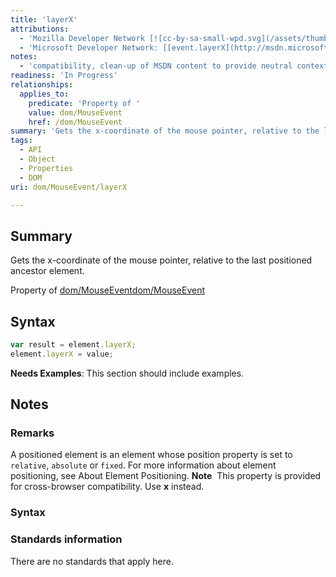 ```yaml
---
title: 'layerX'
attributions:
  - 'Mozilla Developer Network [![cc-by-sa-small-wpd.svg](/assets/thumb/8/8c/cc-by-sa-small-wpd.svg/120px-cc-by-sa-small-wpd.svg.png)](http://creativecommons.org/licenses/by-sa/3.0/us/): [[event.layerX](https://developer.mozilla.org/en-US/docs/Web/API/event.layerX) Article]'
  - 'Microsoft Developer Network: [[event.layerX](http://msdn.microsoft.com/en-us/library/ie/gg130967(v=vs.85).aspx) Article]'
notes:
  - 'compatibility, clean-up of MSDN content to provide neutral context for non-standard property'
readiness: 'In Progress'
relationships:
  applies_to:
    predicate: 'Property of '
    value: dom/MouseEvent
    href: /dom/MouseEvent
summary: 'Gets the x-coordinate of the mouse pointer, relative to the last positioned ancestor element.'
tags:
  - API
  - Object
  - Properties
  - DOM
uri: dom/MouseEvent/layerX

---
```

## Summary

Gets the x-coordinate of the mouse pointer, relative to the last positioned ancestor element.

Property of [dom/MouseEvent](/dom/MouseEvent)[dom/MouseEvent](/dom/MouseEvent)

## Syntax

``` js
var result = element.layerX;
element.layerX = value;
```

**Needs Examples**: This section should include examples.

## Notes

### Remarks

A positioned element is an element whose position property is set to `relative`, `absolute` or `fixed`. For more information about element positioning, see About Element Positioning. **Note**  This property is provided for cross-browser compatibility. Use **x** instead.

### Syntax

### Standards information

There are no standards that apply here.
